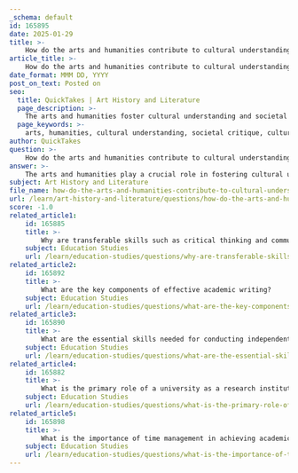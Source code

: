 ```yaml
---
_schema: default
id: 165895
date: 2025-01-29
title: >-
    How do the arts and humanities contribute to cultural understanding and societal critique?
article_title: >-
    How do the arts and humanities contribute to cultural understanding and societal critique?
date_format: MMM DD, YYYY
post_on_text: Posted on
seo:
  title: QuickTakes | Art History and Literature
  page_description: >-
    The arts and humanities foster cultural understanding and societal critique through the exploration of cultural identities, critical analysis of societal norms, preservation of collective memory, interdisciplinary connections, and encouragement of lifelong learning.
  page_keywords: >-
    arts, humanities, cultural understanding, societal critique, cultural identity, critical analysis, collective memory, interdisciplinary connections, lifelong learning, transferable skills
author: QuickTakes
question: >-
    How do the arts and humanities contribute to cultural understanding and societal critique?
answer: >-
    The arts and humanities play a crucial role in fostering cultural understanding and societal critique through various mechanisms. Here are several key contributions:\n\n1. **Cultural Context and Identity**: The arts and humanities serve as a repository of cultural expressions, traditions, and narratives that shape the identity of societies. By studying literature, history, philosophy, and the arts, individuals gain insights into the beliefs, values, and experiences of different communities. This understanding helps to appreciate the diversity of human experiences and fosters empathy among people from different backgrounds.\n\n2. **Critical Analysis of Societal Norms**: Disciplines within the arts and humanities encourage critical thinking and the examination of societal norms. Students learn to analyze cultural artifacts and critique prevailing ideologies, which can lead to a deeper understanding of social issues. For instance, literature courses often explore themes that reflect societal values and challenges, prompting discussions about justice, equity, and human rights.\n\n3. **Preservation of Collective Memory**: Folklore and legends, as part of the humanities, preserve collective memory and reflect societal values. They provide cultural context for historical events, helping to understand how these events were perceived and interpreted by the people of that time. This preservation of narratives contributes to a richer understanding of history and informs contemporary societal critiques.\n\n4. **Interdisciplinary Connections**: The integration of arts and humanities with other fields enhances the understanding of complex societal issues. For example, the study of history can be enriched by insights from literature and philosophy, allowing for a multifaceted exploration of cultural phenomena. This interdisciplinary approach fosters a broader understanding of cultural dynamics and societal challenges.\n\n5. **Encouragement of Lifelong Learning**: The arts and humanities promote lifelong learning by encouraging individuals to engage with diverse perspectives and continuously question their understanding of the world. This ongoing engagement is vital for personal growth and societal development, as it cultivates informed and active citizens who can contribute meaningfully to discussions about cultural and social issues.\n\n6. **Transferable Skills**: The skills developed through the study of arts and humanities—such as critical thinking, effective communication, and analytical reasoning—are highly transferable to various fields. These skills enable individuals to approach problems creatively and collaboratively, enhancing their ability to engage in societal critique and cultural discourse.\n\nIn summary, the arts and humanities contribute significantly to cultural understanding and societal critique by providing a framework for analyzing human experiences, preserving cultural narratives, and fostering critical engagement with societal norms. This engagement not only enriches individual perspectives but also promotes a more informed and empathetic society.
subject: Art History and Literature
file_name: how-do-the-arts-and-humanities-contribute-to-cultural-understanding-and-societal-critique.md
url: /learn/art-history-and-literature/questions/how-do-the-arts-and-humanities-contribute-to-cultural-understanding-and-societal-critique
score: -1.0
related_article1:
    id: 165885
    title: >-
        Why are transferable skills such as critical thinking and communication important in a university environment?
    subject: Education Studies
    url: /learn/education-studies/questions/why-are-transferable-skills-such-as-critical-thinking-and-communication-important-in-a-university-environment
related_article2:
    id: 165892
    title: >-
        What are the key components of effective academic writing?
    subject: Education Studies
    url: /learn/education-studies/questions/what-are-the-key-components-of-effective-academic-writing
related_article3:
    id: 165890
    title: >-
        What are the essential skills needed for conducting independent research?
    subject: Education Studies
    url: /learn/education-studies/questions/what-are-the-essential-skills-needed-for-conducting-independent-research
related_article4:
    id: 165882
    title: >-
        What is the primary role of a university as a research institution?
    subject: Education Studies
    url: /learn/education-studies/questions/what-is-the-primary-role-of-a-university-as-a-research-institution
related_article5:
    id: 165898
    title: >-
        What is the importance of time management in achieving academic success?
    subject: Education Studies
    url: /learn/education-studies/questions/what-is-the-importance-of-time-management-in-achieving-academic-success
---
```


&nbsp;